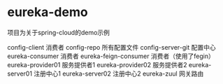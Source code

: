 # eureka-demo

项目为关于spring-cloud的demo示例

  config-client 消费者
  config-repo 所有配置文件
  config-server-git 配置中心
  eureka-consumer 消费者
  eureka-feign-consumer 消费者（使用了fegin）
  eureka-provider01 服务提供者1
  eureka-provider02 服务提供者2
  eureka-server01 注册中心1
  eureka-server02 注册中心2
  eureka-zuul 网关路由
